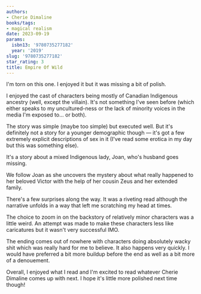 ```yaml
---
authors:
- Cherie Dimaline
books/tags:
- magical realism
date: 2023-09-19
params:
  isbn13: '9780735277182'
  year: '2019'
slug: '9780735277182'
star_rating: 3
title: Empire Of Wild
---
```


I'm torn on this one. I enjoyed it but it was missing a bit of polish.

I enjoyed the cast of characters being mostly of Canadian Indigenous ancestry (well, except the villain). It's not something I've seen before (which either speaks to my uncultured-ness or the lack of minority voices in the media I'm exposed to... or both).

<!--more-->

The story was simple (maybe too simple) but executed well. But it's definitely not a story for a younger demographic though — it's got a few extremely explicit descriptions of sex in it (I've read some erotica in my day but this was something else).

It's a story about a mixed Indigenous lady, Joan, who's husband goes missing.

We follow Joan as she uncovers the mystery about what really happened to her beloved Victor with the help of her cousin Zeus and her extended family.

There's a few surprises along the way. It was a riveting read although the narrative unfolds in a way that left me scratching my head at times.

The choice to zoom in on the backstory of relatively minor characters was a little weird. An attempt was made to make these characters less like caricatures but it wasn't very successful IMO.

The ending comes out of nowhere with characters doing absolutely wacky shit which was really hard for me to believe. It also happens very quickly. I would have preferred a bit more buildup before the end as well as a bit more of a denouement.

Overall, I enjoyed what I read and I'm excited to read whatever Cherie Dimaline comes up with next. I hope it's little more polished next time though!
